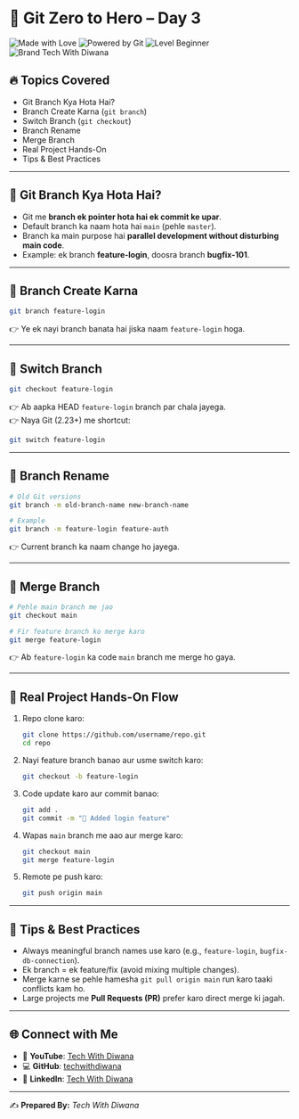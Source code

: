 # 📘 Git Zero to Hero – Day 3  

![Made with Love](https://img.shields.io/badge/Made%20with-❤-red) ![Powered by Git](https://img.shields.io/badge/Powered%20by-Git-orange) ![Level Beginner](https://img.shields.io/badge/Level-Beginner-brightgreen) ![Brand Tech With Diwana](https://img.shields.io/badge/Brand-Tech%20With%20Diwana-orange)  

## 🔥 Topics Covered  

- Git Branch Kya Hota Hai?  
- Branch Create Karna (`git branch`)  
- Switch Branch (`git checkout`)  
- Branch Rename  
- Merge Branch  
- Real Project Hands-On  
- Tips & Best Practices  

---

## 📌 Git Branch Kya Hota Hai?  

- Git me **branch ek pointer hota hai ek commit ke upar**.  
- Default branch ka naam hota hai `main` (pehle `master`).  
- Branch ka main purpose hai **parallel development without disturbing main code**.  
- Example: ek branch **feature-login**, doosra branch **bugfix-101**.  

---

## 📌 Branch Create Karna  

```bash
git branch feature-login
```

👉 Ye ek nayi branch banata hai jiska naam `feature-login` hoga.  

---

## 📌 Switch Branch  

```bash
git checkout feature-login
```

👉 Ab aapka HEAD `feature-login` branch par chala jayega.  
👉 Naya Git (2.23+) me shortcut:  

```bash
git switch feature-login
```

---

## 📌 Branch Rename  

```bash
# Old Git versions
git branch -m old-branch-name new-branch-name

# Example
git branch -m feature-login feature-auth
```

👉 Current branch ka naam change ho jayega.  

---

## 📌 Merge Branch  

```bash
# Pehle main branch me jao
git checkout main

# Fir feature branch ko merge karo
git merge feature-login
```

👉 Ab `feature-login` ka code `main` branch me merge ho gaya.  

---

## 📌 Real Project Hands-On Flow  

1. Repo clone karo:  
   ```bash
   git clone https://github.com/username/repo.git
   cd repo
   ```

2. Nayi feature branch banao aur usme switch karo:  
   ```bash
   git checkout -b feature-login
   ```

3. Code update karo aur commit banao:  
   ```bash
   git add .
   git commit -m "🚀 Added login feature"
   ```

4. Wapas `main` branch me aao aur merge karo:  
   ```bash
   git checkout main
   git merge feature-login
   ```

5. Remote pe push karo:  
   ```bash
   git push origin main
   ```

---

## 📌 Tips & Best Practices  

- Always meaningful branch names use karo (e.g., `feature-login`, `bugfix-db-connection`).  
- Ek branch = ek feature/fix (avoid mixing multiple changes).  
- Merge karne se pehle hamesha `git pull origin main` run karo taaki conflicts kam ho.  
- Large projects me **Pull Requests (PR)** prefer karo direct merge ki jagah.  

---

## 🌐 Connect with Me  

- 🎥 **YouTube**: [Tech With Diwana](https://www.youtube.com/@TechWithDiwana)  
- 💻 **GitHub**: [techwithdiwana](https://github.com/techwithdiwana)  
- 🔗 **LinkedIn**: [Tech With Diwana](https://www.linkedin.com/in/techwithdiwana)  

---

✍️ **Prepared By:** *Tech With Diwana*  
